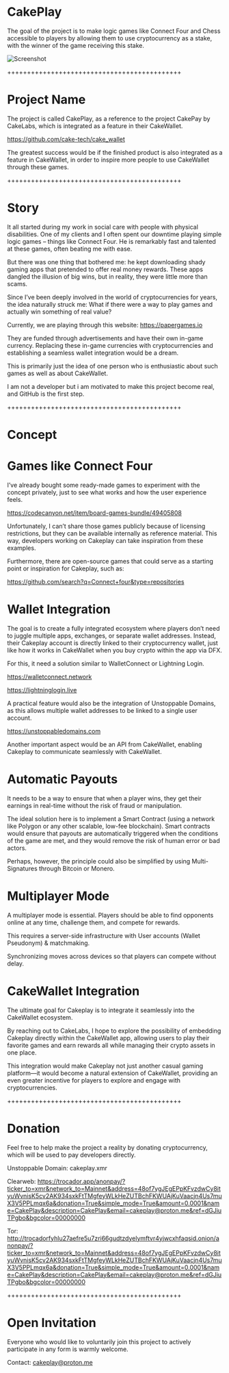 # CakePlay

The goal of the project is to make logic games like Connect Four and Chess accessible to players by allowing them to use cryptocurrency as a stake, with the winner of the game receiving this stake.

![Screenshot](https://raw.githubusercontent.com/cakeplay25/CakePlay/refs/heads/main/IMG_20250921_164710_865.jpg)

++++++++++++++++++++++++++++++++++++++++++++

# Project Name

The project is called CakePlay, as a reference to the project CakePay by CakeLabs, which is integrated as a feature in their CakeWallet.

https://github.com/cake-tech/cake_wallet

The greatest success would be if the finished product is also integrated as a feature in CakeWallet, in order to inspire more people to use CakeWallet through these games.

++++++++++++++++++++++++++++++++++++++++++++

# Story

It all started during my work in social care with people with physical disabilities.
One of my clients and I often spent our downtime playing simple logic games – things like Connect Four.
He is remarkably fast and talented at these games, often beating me with ease.

But there was one thing that bothered me:
he kept downloading shady gaming apps that pretended to offer real money rewards.
These apps dangled the illusion of big wins, but in reality, they were little more than scams.

Since I’ve been deeply involved in the world of cryptocurrencies for years, the idea naturally struck me:
What if there were a way to play games and actually win something of real value?

Currently, we are playing through this website:
https://papergames.io

They are funded through advertisements and have their own in-game currency.
Replacing these in-game currencies with cryptocurrencies and establishing a seamless wallet integration would be a dream.

This is primarily just the idea of one person who is enthusiastic about such games as well as about CakeWallet.

I am not a developer but i am motivated to make this project become real, and GitHub is the first step.

++++++++++++++++++++++++++++++++++++++++++++

# Concept

# Games like Connect Four

I’ve already bought some ready-made games to experiment with the concept privately, just to see what works and how the user experience feels.

https://codecanyon.net/item/board-games-bundle/49405808

Unfortunately, I can’t share those games publicly because of licensing restrictions, but they can be available internally as reference material.
This way, developers working on Cakeplay can take inspiration from these examples.

Furthermore, there are open-source games that could serve as a starting point or inspiration for Cakeplay, such as:

https://github.com/search?q=Connect+four&type=repositories

# Wallet Integration

The goal is to create a fully integrated ecosystem where players don’t need to juggle multiple apps, exchanges, or separate wallet addresses.
Instead, their Cakeplay account is directly linked to their cryptocurrency wallet, just like how it works in CakeWallet when you buy crypto within the app via DFX.

For this, it need a solution similar to WalletConnect or Lightning Login.

https://walletconnect.network

https://lightninglogin.live

A practical feature would also be the integration of Unstoppable Domains, as this allows multiple wallet addresses to be linked to a single user account.

https://unstoppabledomains.com

Another important aspect would be an API from CakeWallet, enabling Cakeplay to communicate seamlessly with CakeWallet.

# Automatic Payouts

It needs to be a way to ensure that when a player wins, they get their earnings in real-time without the risk of fraud or manipulation.

The ideal solution here is to implement a Smart Contract (using a network like Polygon or any other scalable, low-fee blockchain).
Smart contracts would ensure that payouts are automatically triggered when the conditions of the game are met, and they would remove the risk of human error or bad actors.

Perhaps, however, the principle could also be simplified by using Multi-Signatures through Bitcoin or Monero.

# Multiplayer Mode

A multiplayer mode is essential.
Players should be able to find opponents online at any time, challenge them, and compete for rewards.

This requires a server-side infrastructure with User accounts (Wallet Pseudonym) & matchmaking.

Synchronizing moves across devices so that players can compete without delay.

# CakeWallet Integration

The ultimate goal for Cakeplay is to integrate it seamlessly into the CakeWallet ecosystem.

By reaching out to CakeLabs, I hope to explore the possibility of embedding Cakeplay directly within the CakeWallet app, allowing users to play their favorite games and earn rewards all while managing their crypto assets in one place.

This integration would make Cakeplay not just another casual gaming platform—it would become a natural extension of CakeWallet, providing an even greater incentive for players to explore and engage with cryptocurrencies.

++++++++++++++++++++++++++++++++++++++++++++

# Donation

Feel free to help make the project a reality by donating cryptocurrency, which will be used to pay developers directly.

Unstoppable Domain:
cakeplay.xmr

Clearweb:
https://trocador.app/anonpay/?ticker_to=xmr&network_to=Mainnet&address=48of7ygJEgEPpKFvzdwCy8ityuWvnisK5cv2AK934sxkFtTMgfeyWLkHeZUTBchFKWUAjKuVaacjn4Us7muX3V5PPLmqx6a&donation=True&simple_mode=True&amount=0.0001&name=CakePlay&description=CakePlay&email=cakeplay@proton.me&ref=dGJiuTPgbo&bgcolor=00000000

Tor:
http://trocadorfyhlu27aefre5u7zri66gudtzdyelymftvr4yjwcxhfaqsid.onion/anonpay/?ticker_to=xmr&network_to=Mainnet&address=48of7ygJEgEPpKFvzdwCy8ityuWvnisK5cv2AK934sxkFtTMgfeyWLkHeZUTBchFKWUAjKuVaacjn4Us7muX3V5PPLmqx6a&donation=True&simple_mode=True&amount=0.0001&name=CakePlay&description=CakePlay&email=cakeplay@proton.me&ref=dGJiuTPgbo&bgcolor=00000000

++++++++++++++++++++++++++++++++++++++++++++

# Open Invitation

Everyone who would like to voluntarily join this project to actively participate in any form is warmly welcome.

Contact:
cakeplay@proton.me

